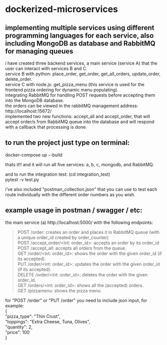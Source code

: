 # dockerized-microservices
## implementing multiple services using different programming languages for each service, also including MongoDB as database and RabbitMQ for managing queues


i have created three backend services, a main service (service A) that the user can interact with services B and C.  
service B with python: place_order, get_order, get_all_orders, update_order, delete_order.  
service C with node.js: get_pizza_menu (this service is used for the frontend pizza ordering for dynamic menu populating).  
integrating RabbitMQ for handling POST requests before accepting them into the MongoDB database.  
the orders can be viewed in the rabbitMQ management address: http://localhost:15672/  
implemented two new functions: accept_all and accept_order, that will accept order/s from RabbitMQ queue into the database and will respond with a callback that processing is done.  


## to run the project just type on terminal:  
docker-compose up --build  

thats it!! and it will run all five services: a, b, c, mongodb, and RabbitMQ.  

and to run the integration test: (cd integration_test)  
pytest -v test.py  

i've also included "postman_collection.json" that you can use to test each route individually with the different order numbers as you wish.  

## example usage in postman / swagger / etc:  
the main service (a) http://localhost:5000/ with the following endpoints:  

>POST /order: creates an order and places it in RabbitMQ queue (with a unique order_id created by order_counter)  
POST /accept_order/<int: order_id>: accepts an order by its order_id  
POST /accept_all: accepts all orders from the queue.  
GET /order/<int: order_id>: shows the order with the given order_id (if its accepted).  
PUT /order/<int: order_id>: updates the order with the given order_id (if its accepted).  
DELETE /order/<int: order_id>: deletes the order with the given order_id.  
GET /orders/<int: order_id>: shows all the (accepted) orders.  
GET /pizzamenu: shows the pizza menu.  

for "POST /order" or "PUT /order" you need to include json input, for example:  
{  
  "pizza_type": "Thin Crust",  
  "toppings": "Extra Cheese, Tuna, Olives",  
  "quantity": 2,  
  "price": 100  
}  
